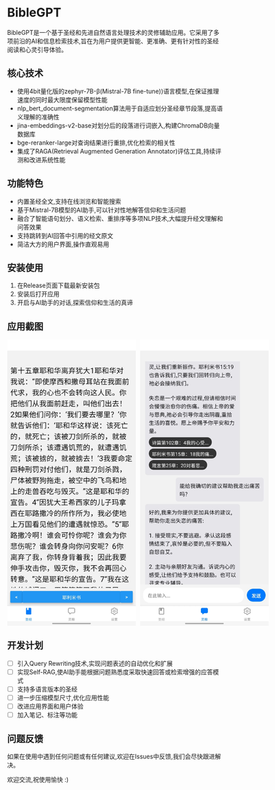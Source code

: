 
# BibleGPT

BibleGPT是一个基于圣经和先进自然语言处理技术的灵修辅助应用。它采用了多项前沿的AI和信息检索技术,旨在为用户提供更智能、更准确、更有针对性的圣经阅读和心灵引导体验。

## 核心技术

* 使用4bit量化版的zephyr-7B-β(Mistral-7B fine-tune))语言模型,在保证推理速度的同时最大限度保留模型性能
* nlp_bert_document-segmentation算法用于自适应划分圣经章节段落,提高语义理解的准确性
* jina-embeddings-v2-base对划分后的段落进行词嵌入,构建ChromaDB向量数据库
* bge-reranker-large对查询结果进行重排,优化检索的相关性
* 集成了RAGA(Retrieval Augmented Generation Annotator)评估工具,持续评测和改进系统性能

## 功能特色

* 内置圣经全文,支持在线浏览和智能搜索
* 基于Mistral-7B模型的AI助手,可以针对性地解答信仰和生活问题
* 融合了智能语句划分、语义检索、重排序等多项NLP技术,大幅提升经文理解和问答效果
* 支持跳转到AI回答中引用的经文原文
* 简洁大方的用户界面,操作直观易用

## 安装使用

1. 在Release页面下载最新安装包
2. 安装后打开应用
3. 开启与AI助手的对话,探索信仰和生活的真谛

## 应用截图

<div style="display:flex;"> <img src="image/README/1711184019283.png" width="300" style="margin-right:10px;"/> <img src="image/README/1711184030699.png" width="300"/> </div>

## 开发计划

* [ ] 引入Query Rewriting技术,实现问题表述的自动优化和扩展
* [ ] 实现Self-RAG,使AI助手能根据问题熟悉度采取快速回答或检索增强的应答模式
* [ ] 支持多语言版本的圣经
* [ ] 进一步压缩模型尺寸,优化应用性能
* [ ] 改进应用界面和用户体验
* [ ] 加入笔记、标注等功能

## 问题反馈

如果在使用中遇到任何问题或有任何建议,欢迎在Issues中反馈,我们会尽快跟进解决。

欢迎交流,祝使用愉快 :)

